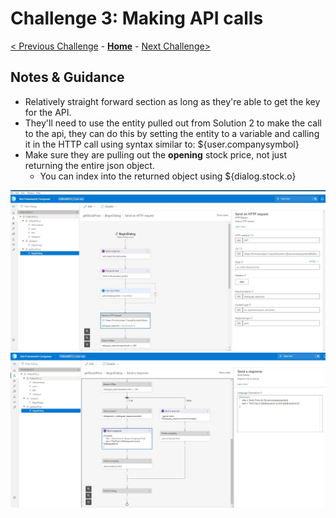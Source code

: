 # Challenge 3: Making API calls

[< Previous Challenge](./Solution-2.md) - **[Home](./Readme.md)** - [Next Challenge>](./Solution-4.md)

## Notes & Guidance
- Relatively straight forward section as long as they're able to get the key for the API. 
- They'll need to use the entity pulled out from Solution 2 to make the call to the api, they can do this by setting the entity to a variable and calling it in the HTTP call using syntax similar to: ${user.companysymbol}
- Make sure they are pulling out the **opening** stock price, not just returning the entire json object.
   - You can index into the returned object using ${dialog.stock.o}

![Sample logic 1](./Images/Ch3-1.JPG)
![Sample logic 1](./Images/Ch3-2.JPG)

